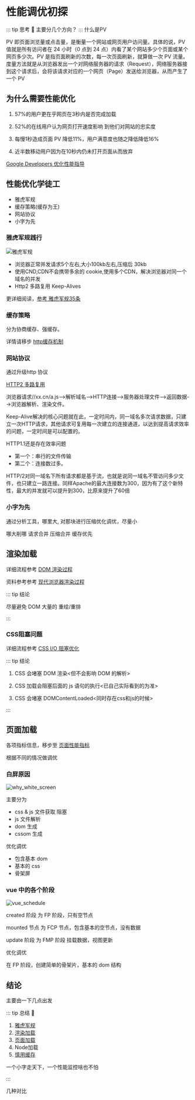 # 性能调优初探

::: tip 思考 🤔
主要分几个方向？
:::
什么是PV

PV 即页面浏览量或点击量，是衡量一个网站或网页用户访问量。具体的说，PV 值就是所有访问者在 24 小时（0 点到 24 点）内看了某个网站多少个页面或某个网页多少次。PV 是指页面刷新的次数，每一次页面刷新，就算做一次 PV 流量。度量方法就是从浏览器发出一个对网络服务器的请求（Request），网络服务器接到这个请求后，会将该请求对应的一个网页（Page）发送给浏览器，从而产生了一个 PV

## 为什么需要性能优化

1. 57%的⽤户更在乎⽹⻚在3秒内是否完成加载

2. 52%的在线⽤户认为⽹⻚打开速度影响 到他们对⽹站的忠实度

3. 每慢1秒造成⻚⾯ PV 降低11%，⽤户满意度也随之降低降低16%

4. 近半数移动⽤户因为在10秒内仍未打开⻚⾯从⽽放弃

[Google Developers 优化性能指导](https://developers.google.cn/web/fundamentals/performance/get-started)

## 性能优化学徒工

- 雅虎军规
- 缓存策略(缓存为王)
- 网站协议
- 小字为先

### 雅虎军规践行

![雅虎军规](/performance/yahoo_rules.png)

- 浏览器正常并发请求5个左右,大小100kb左右,压缩后 30kb
- 使用CND,CDN不会携带多余的 cookie,使用多个CDN，解决浏览器对同一个域名的并发
- Http2 多路复用 Keep-Alives

更详细阅读，[参考 雅虎军规35条](https://www.jianshu.com/p/4cbcd202a591)

### 缓存策略

分为协商缓存、强缓存。

详情请移步 [http缓存机制](/blog/http/http_1.md#http缓存机制)

### ⽹站协议

通过升级http 协议

[HTTP2 多路复用](/blog/http/http_2.md#多路复用)

浏览器请求//xx.cn/a.js-->解析域名—>HTTP连接—>服务器处理⽂件—>返回数据-->浏览器解析、渲染⽂件。

Keep-Alive解决的核⼼问题就在此，⼀定时间内，同⼀域名多次请求数据，只建⽴⼀次HTTP请求，其他请求可复⽤每⼀次建⽴的连接通道，以达到提⾼请求效率的问题，⼀定时间是可以配置的。

HTTP1.1还是存在效率问题

- 第⼀个：串⾏的⽂件传输
- 第⼆个：连接数过多。

HTTP/2对同⼀域名下所有请求都是基于流，也就是说同⼀域名不管访问多少⽂件，也只建⽴⼀路连接。同样Apache的最⼤连接数为300，因为有了这个新特性，最⼤的并发就可以提升到300，⽐原来提升了60倍

### 小字为先

通过分析工具，哪里大, 对那块进行压缩优化调优，尽量小

哪大削哪 请求合并 压缩合并 缓存优先

## 渲染加载

详细流程参考 [DOM 渲染过程](/blog/performance/rendering_process.md)

资料参考参考 [现代浏览器渲染过程](/blog/performance/browser_rendering_process.md)

::: tip 结论

尽量避免 DOM 大量的 重绘/重排

:::

### CSS阻塞问题

详细流程参考 [CSS I/O 阻塞优化](/blog/css/css_io.md)

::: tip 结论

1. CSS 会堵塞 DOM 渲染<但不会影响 DOM 的解析>

2. CSS 加载会阻塞后⾯的 js 语句的执⾏<已⾃⼰实际看到的为准>

3. CSS 会堵塞 DOMContentLoaded<同时存在css和js的时候>

:::

## 页面加载

各项指标信息，移步至 [页面性能指标](/blog/performance/page_performance_index)

根据不同的情况做调优

### 白屏原因

![why_white_screen](/performance/why_white_screen.png)

主要分为

- css & js 文件获取 阻塞
- js 文件解析
- dom 生成
- cssom 生成

优化调优

- 包含基本 dom
- 基本的 css
- 骨架屏

### vue 中的各个阶段

![vue_schedule](/performance/vue_schedule.png)

created 阶段 为 FP 阶段，只有空节点

mounted 节点 为 FCP 节点，包含基本的空节点，没有数据

update 阶段 为 FMP 阶段 挂载数据，视图更新

优化调优

在 FP 阶段，创建简单的骨架片，基本的 dom 结构

## 结论

主要由一下几点出发

::: tip 总结 🍺

1. [雅虎军规](/blog/performance/performance.md#雅虎军规践行)
2. [渲染加载](/blog/performance/performance.md#渲染加载)
3. [页面加载](/blog/performance/performance.md#页面加载)
4. Node加载
5. [慎用缓存](/blog/performance/performance.md#缓存策略)

一个小字走天下，一个性能监控啥也不怕

:::

几种对比

<ClientOnly>
  <PerformanceResult />
</ClientOnly>
